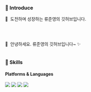 ### 🤞 Introduce
<p>
  🤨&nbsp; 도전하며 성장하는 류준영의 깃허브입니다.
  
  
  <br/><br/>
</p>

<p>
  👋&nbsp; 안녕하세요. 류준영의 깃허브입니다~ ✨ <br/><br/>
</p>


### 💪 Skills
#### Platforms & Languages
<p>
  <img src="https://img.shields.io/badge/Java-007396?style=flat-square&logo=Java&logoColor=white"/>
  <img src="https://img.shields.io/badge/SpringBoot-007396?style=flat-square&logo=SpringBoot&logoColor=white"/>
  <img src="https://img.shields.io/badge/MySQL-007396?style=flat-square&logo=MySQL&logoColor=white"/>
  <img src="https://img.shields.io/badge/Elasticsearch-007396?style=flat-square&logo=Elasticsearch&logoColor=white"/>

</p>

